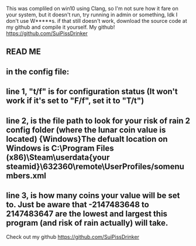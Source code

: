 This was compliled on win10 using Clang, so I'm not sure how it fare on your system, but it doesn't run, try running in admin or something, Idk I don't use W*****s.
if that still doesn't work, download the source code at my github and compile it yourself.
My github! https://github.com/SuiPissDrinker



READ ME
-----
in the config file:
-----
line 1, "t/f" is for configuration status (It won't work if it's set to "F/f", set it to "T/t")
-----
line 2, is the file path to look for your risk of rain 2 config folder (where the lunar coin value is located)
{Windows}The defualt location on Windows is  C:\Program Files (x86)\Steam\userdata\{your steamid}\632360\remote\UserProfiles/somenumbers.xml
-----
line 3, is how many coins your value will be set to. Just be aware that -2147483648 to 2147483647 are the lowest and largest this program (and risk of rain actually) will take. 
-----
Check out my github https://github.com/SuiPissDrinker
